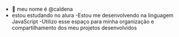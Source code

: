 - 👋 meu nome é @caldena
- estou estudando no alura
  -Estou me desenvolvendo na linguagem JavaScript
-Utilizo esse espaço para minha organização e compartilhamento dos meu projetos desenvolvidos
  

<!---
caldena/caldena is a ✨ special ✨ repository because its `README.md` (this file) appears on your GitHub profile.
You can click the Preview link to take a look at your changes.
--->
